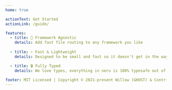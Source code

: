 ```yaml
---
home: true

actionText: Get Started
actionLink: /guide/

features:
  - title: 🌈 Framework Agnostic
    details: Add fast file routing to any framework you like
    
  - title: ⚡️ Fast & Lightweight
    details: Designed to be small and fast so it doesn't get in the way

  - title: 🔒 Fully Typed
    details: We love types, everything in neru is 100% typesafe out of the box

footer: MIT Licensed | Copyright © 2021-present Willow (GHOST) & Contributors
---
```

